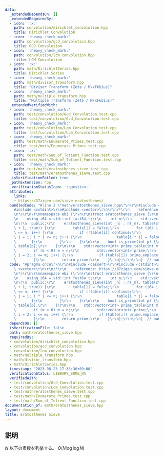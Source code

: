 ```yaml
---
data:
  _extendedDependsOn: []
  _extendedRequiredBy:
  - icon: ':x:'
    path: convolution/dirichlet_convolution.hpp
    title: Dirichlet Convolution
  - icon: ':heavy_check_mark:'
    path: convolution/gcd_convolution.hpp
    title: GCD Convolution
  - icon: ':heavy_check_mark:'
    path: convolution/lcm_convolution.hpp
    title: LCM Convolution
  - icon: ':x:'
    path: math/DirichletSeries.hpp
    title: Dirichlet Series
  - icon: ':heavy_check_mark:'
    path: math/divisor_transform.hpp
    title: "Divisor Transform (Zeta / M\xF6bius)"
  - icon: ':heavy_check_mark:'
    path: math/multiple_transform.hpp
    title: "Multiple Transform (Zeta / M\xF6bius)"
  _extendedVerifiedWith:
  - icon: ':heavy_check_mark:'
    path: test/convolution/Gcd_Convolution.test.cpp
    title: test/convolution/Gcd_Convolution.test.cpp
  - icon: ':heavy_check_mark:'
    path: test/convolution/Lcm_Convolution.test.cpp
    title: test/convolution/Lcm_Convolution.test.cpp
  - icon: ':heavy_check_mark:'
    path: test/math/Enumerate_Primes.test.cpp
    title: test/math/Enumerate_Primes.test.cpp
  - icon: ':x:'
    path: test/math/Sum_of_Totient_Function.test.cpp
    title: test/math/Sum_of_Totient_Function.test.cpp
  - icon: ':heavy_check_mark:'
    path: test/math/eratosthenes_sieve.test.cpp
    title: test/math/eratosthenes_sieve.test.cpp
  _isVerificationFailed: true
  _pathExtension: hpp
  _verificationStatusIcon: ':question:'
  attributes:
    links:
    - https://37zigen.com/sieve-eratosthenes/
  bundledCode: "#line 2 \"math/eratosthenes_sieve.hpp\"\n\r\n#include <cassert>\r\n\
    #include <cstdint>\r\n#include <vector>\r\n\r\n/*\r\n    reference: https://37zigen.com/sieve-eratosthenes/\r\
    \n*/\r\n\r\nnamespace ebi {\r\n\r\nstruct eratosthenes_sieve {\r\n  private:\r\
    \n    using i64 = std::int_fast64_t;\r\n    int n;\r\n    std::vector<bool> table;\r\
    \n\r\n  public:\r\n    eratosthenes_sieve(int _n) : n(_n), table(std::vector<bool>(n\
    \ + 1, true)) {\r\n        table[1] = false;\r\n        for (i64 i = 2; i * i\
    \ <= n; i++) {\r\n            if (!table[i]) continue;\r\n            for (i64\
    \ j = i; i * j <= n; j++) {\r\n                table[i * j] = false;\r\n     \
    \       }\r\n        }\r\n    }\r\n\r\n    bool is_prime(int p) {\r\n        return\
    \ table[p];\r\n    }\r\n\r\n    std::vector<int> prime_table(int m = -1) {\r\n\
    \        if (m < 0) m = n;\r\n        std::vector<int> prime;\r\n        for (int\
    \ i = 2; i <= m; i++) {\r\n            if (table[i]) prime.emplace_back(i);\r\n\
    \        }\r\n        return prime;\r\n    }\r\n};\r\n\r\n}  // namespace ebi\n"
  code: "#pragma once\r\n\r\n#include <cassert>\r\n#include <cstdint>\r\n#include\
    \ <vector>\r\n\r\n/*\r\n    reference: https://37zigen.com/sieve-eratosthenes/\r\
    \n*/\r\n\r\nnamespace ebi {\r\n\r\nstruct eratosthenes_sieve {\r\n  private:\r\
    \n    using i64 = std::int_fast64_t;\r\n    int n;\r\n    std::vector<bool> table;\r\
    \n\r\n  public:\r\n    eratosthenes_sieve(int _n) : n(_n), table(std::vector<bool>(n\
    \ + 1, true)) {\r\n        table[1] = false;\r\n        for (i64 i = 2; i * i\
    \ <= n; i++) {\r\n            if (!table[i]) continue;\r\n            for (i64\
    \ j = i; i * j <= n; j++) {\r\n                table[i * j] = false;\r\n     \
    \       }\r\n        }\r\n    }\r\n\r\n    bool is_prime(int p) {\r\n        return\
    \ table[p];\r\n    }\r\n\r\n    std::vector<int> prime_table(int m = -1) {\r\n\
    \        if (m < 0) m = n;\r\n        std::vector<int> prime;\r\n        for (int\
    \ i = 2; i <= m; i++) {\r\n            if (table[i]) prime.emplace_back(i);\r\n\
    \        }\r\n        return prime;\r\n    }\r\n};\r\n\r\n}  // namespace ebi"
  dependsOn: []
  isVerificationFile: false
  path: math/eratosthenes_sieve.hpp
  requiredBy:
  - convolution/dirichlet_convolution.hpp
  - convolution/gcd_convolution.hpp
  - convolution/lcm_convolution.hpp
  - math/multiple_transform.hpp
  - math/divisor_transform.hpp
  - math/DirichletSeries.hpp
  timestamp: '2023-08-23 17:33:30+09:00'
  verificationStatus: LIBRARY_SOME_WA
  verifiedWith:
  - test/convolution/Gcd_Convolution.test.cpp
  - test/convolution/Lcm_Convolution.test.cpp
  - test/math/eratosthenes_sieve.test.cpp
  - test/math/Enumerate_Primes.test.cpp
  - test/math/Sum_of_Totient_Function.test.cpp
documentation_of: math/eratosthenes_sieve.hpp
layout: document
title: Eratosthenes Sieve
---
```


## 説明

$N$ 以下の素数を列挙する。 $O(N\log \log N)$